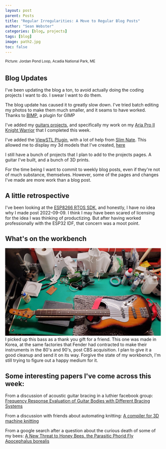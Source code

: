 ```yaml
---
layout: post
parent: Posts
title: "Regular Irregularities: A Move to Regular Blog Posts"
author: "Sean Webster"
categories: [blog, projects]
tags: [blog]
image: path2.jpg
toc: false
---
```

<sup>Picture: Jordan Pond Loop, Acadia National Park, ME</sup>


## Blog Updates
I've been updating the blog a ton, to avoid actually doing the coding projects I want to do. I swear I want to do them.

The blog update has caused it to greatly slow down. I've tried batch editing my photos to make them much smaller, and it seams to have worked.
Thanks to [BIMP](https://alessandrofrancesconi.it/projects/bimp/), a plugin for GIMP

I've added my [guitars projects](/Projects/Guitars), and specifically my work on my [Aria Pro II Knight Warrior](/Projects/Guitars/AriaProII_Knight_Warrior) that I completed this week.

I've added the [ViewSTL Plugin](https://www.viewstl.com/plugin/), with a lot of help from [Slim Nate](https://slimnate.com/blogging/tutorial/2021/04/18/displaying-3d-models.html).
This allowed me to display my 3d models that I've created, [here](/Projects/3D_Printing/)

I still have a bunch of projects that I plan to add to the projects pages. A guitar I've built, and a bunch of 3D prints.

For the time being I want to commit to weekly blog posts, even if they're not of much substance, themselves. However, some of the pages and changes I've made are more work than a blog post.

## A little retrospective
I've been looking at the [ESP8266 RTOS SDK](https://github.com/espressif/ESP8266_RTOS_SDK/tree/master), and honestly, I have no idea why I made post 2022-09-09. I think I may have been scared of
licensing for the idea I was thinking of productizing. But after having worked professionally with the ESP32 IDF, that concern was a moot point.

## What's on the workbench
![Samick Bass](/assets/img/guitars/samick_bass.jpg)
I picked up this bass as a thank you gift for a friend. This one was made in Korea, at the same factories that Fender had contracted to make their instruments in the 80's and 90's, post CBS acquisition. 
I plan to give it a good cleanup and send it on its way. Forgive the state of my workbench, I'm still trying to figure out a happy medium for it.

## Some interesting papers I've come across this week:
From a discussion of acoustic guitar bracing in a luthier facebook group:
[Frequency Response Evaluation of Guitar Bodies with Different Bracing Systems](https://www.mdpi.com/2073-8994/12/5/795)

From a discussion with friends about automating knitting:
[A compiler for 3D machine knitting](https://dspace.mit.edu/handle/1721.1/134995)

From a google search after a question about the curious death of some of my bees: 
[A New Threat to Honey Bees, the Parasitic Phorid Fly Apocephalus borealis](https://www.ncbi.nlm.nih.gov/pmc/articles/PMC3250467/)